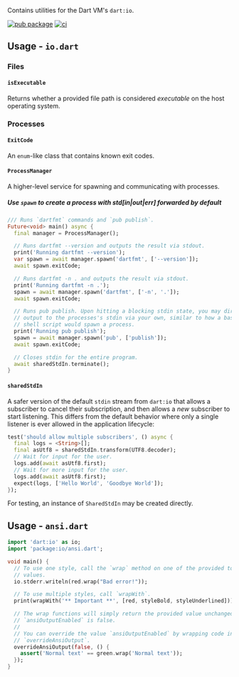 Contains utilities for the Dart VM's `dart:io`.

[![pub package](https://img.shields.io/pub/v/io.svg)](https://pub.dev/packages/io)
[![ci](https://github.com/dart-lang/io/workflows/ci/badge.svg?branch=master)](https://github.com/dart-lang/io/actions?query=branch%3Amaster)

## Usage - `io.dart`

### Files

#### `isExecutable`
 
Returns whether a provided file path is considered _executable_ on the host
operating system.

### Processes

#### `ExitCode`

An `enum`-like class that contains known exit codes.

#### `ProcessManager`

A higher-level service for spawning and communicating with processes.

##### Use `spawn` to create a process with std[in|out|err] forwarded by default

```dart
/// Runs `dartfmt` commands and `pub publish`.
Future<void> main() async {
  final manager = ProcessManager();

  // Runs dartfmt --version and outputs the result via stdout.
  print('Running dartfmt --version');
  var spawn = await manager.spawn('dartfmt', ['--version']);
  await spawn.exitCode;

  // Runs dartfmt -n . and outputs the result via stdout.
  print('Running dartfmt -n .');
  spawn = await manager.spawn('dartfmt', ['-n', '.']);
  await spawn.exitCode;

  // Runs pub publish. Upon hitting a blocking stdin state, you may directly
  // output to the processes's stdin via your own, similar to how a bash or
  // shell script would spawn a process.
  print('Running pub publish');
  spawn = await manager.spawn('pub', ['publish']);
  await spawn.exitCode;

  // Closes stdin for the entire program.
  await sharedStdIn.terminate();
}
```

#### `sharedStdIn`

A safer version of the default `stdin` stream from `dart:io` that allows a
subscriber to cancel their subscription, and then allows a _new_ subscriber to
start listening. This differs from the default behavior where only a single
listener is ever allowed in the application lifecycle:

```dart
test('should allow multiple subscribers', () async {
  final logs = <String>[];
  final asUtf8 = sharedStdIn.transform(UTF8.decoder);
  // Wait for input for the user.
  logs.add(await asUtf8.first);
  // Wait for more input for the user.
  logs.add(await asUtf8.first);
  expect(logs, ['Hello World', 'Goodbye World']);
});
```

For testing, an instance of `SharedStdIn` may be created directly.

## Usage - `ansi.dart`

```dart
import 'dart:io' as io;
import 'package:io/ansi.dart';

void main() {
  // To use one style, call the `wrap` method on one of the provided top-level
  // values.
  io.stderr.writeln(red.wrap("Bad error!"));

  // To use multiple styles, call `wrapWith`.
  print(wrapWith('** Important **', [red, styleBold, styleUnderlined]));

  // The wrap functions will simply return the provided value unchanged if
  // `ansiOutputEnabled` is false.
  //
  // You can override the value `ansiOutputEnabled` by wrapping code in
  // `overrideAnsiOutput`.
  overrideAnsiOutput(false, () {
    assert('Normal text' == green.wrap('Normal text'));
  });
}
```
